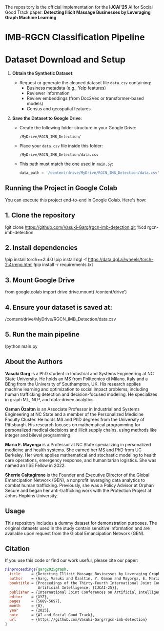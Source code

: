 The repository is the official implementation for the **IJCAI'25** AI for Social Good Track paper: **Detecting Illicit Massage Businesses by Leveraging Graph Machine Learning**

# IMB-RGCN Classification Pipeline

# Dataset Download and Setup

1. **Obtain the Synthetic Dataset**:
   - Request or generate the cleaned dataset file `data.csv` containing:
     - Business metadata (e.g., Yelp features)
     - Reviewer information
     - Review embeddings (from Doc2Vec or transformer-based models)
     - Census and geospatial features

2. **Save the Dataset to Google Drive**:
   - Create the following folder structure in your Google Drive:
     ```
     /MyDrive/RGCN_IMB_Detection/
     ```
   - Place your `data.csv` file inside this folder:
     ```
     /MyDrive/RGCN_IMB_Detection/data.csv
     ```
   - This path must match the one used in `main.py`:
     ```python
     data_path = '/content/drive/MyDrive/RGCN_IMB_Detection/data.csv'
     ```

## Running the Project in Google Colab
You can execute this project end-to-end in Google Colab. Here's how:

## 1. Clone the repository
!git clone https://github.com/Vasuki-Garg/rgcn-imb-detection.git
%cd rgcn-imb-detection

## 2. Install dependencies
!pip install torch==2.4.0
!pip install dgl -f https://data.dgl.ai/wheels/torch-2.4/repo.html
!pip install -r requirements.txt

## 3. Mount Google Drive
from google.colab import drive
drive.mount('/content/drive')

## 4. Ensure your dataset is saved at:
/content/drive/MyDrive/RGCN_IMB_Detection/data.csv

## 5. Run the main pipeline
!python main.py

## About the Authors
**Vasuki Garg** is a PhD student in Industrial and Systems Engineering at NC State University. He holds an MS from Politecnico di Milano, Italy and a BEng from the University of Southampton, UK. His research applies machine learning and optimization to social impact problems, including human trafficking detection and decision-focused modeling. He specializes in graph ML, NLP, and data-driven analytics.

**Osman Özaltın** is an Associate Professor in Industrial and Systems Engineering at NC State and a member of the Personalized Medicine Faculty Cluster. He holds MS and PhD degrees from the University of Pittsburgh. His research focuses on mathematical programming for personalized medical decisions and illicit supply chains, using methods like integer and bilevel programming.

**Maria E. Mayorga** is a Professor at NC State specializing in personalized medicine and health systems. She earned her MS and PhD from UC Berkeley. Her work applies mathematical and stochastic modeling to health care operations, emergency response, and humanitarian logistics. She was named an IISE Fellow in 2022.

**Sherrie Caltagirone** is the Founder and Executive Director of the Global Emancipation Network (GEN), a nonprofit leveraging data analytics to combat human trafficking. Previously, she was a Policy Advisor at Orphan Secure and began her anti-trafficking work with the Protection Project at Johns Hopkins University.

## Usage
This repository includes a dummy dataset for demonstration purposes. The original datasets used in the study contain sensitive information and are available upon request from the Global Emancipation Network (GEN).

## Citation

If you use this code or find our work useful, please cite our paper:

```bibtex
@inproceedings{garg2025graph,
  title     = {Detecting Illicit Massage Businesses by Leveraging Graph Machine Learning},
  author    = {Garg, Vasuki and Özaltın, Y. Osman and Mayorga, E. Maria and Caltigirone, Sherrie},
  booktitle = {Proceedings of the Thirty-Fourth International Joint Conference on
               Artificial Intelligence, {IJCAI-25}},
  publisher = {International Joint Conferences on Artificial Intelligence Organization},
  editor    = {XYZ},
  pages     = {5689-5697},
  month     = {8},
  year      = {2025},
  note      = {AI and Social Good Track},
  url       = {https://github.com/Vasuki-Garg/rgcn-imb-detection}
}

